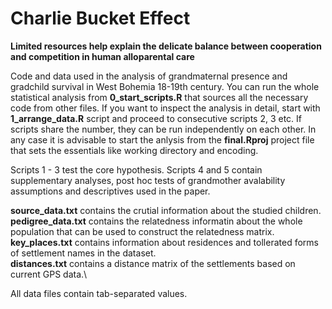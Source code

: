 # Charlie Bucket Effect
**Limited resources help explain the delicate balance between cooperation and competition in human alloparental care**

Code and data used in the analysis of grandmaternal presence and gradchild survival in West Bohemia 18-19th century.
You can run the whole statistical analysis from **0_start_scripts.R** that sources all the necessary code from other files.
If you want to inspect the analysis in detail, start with **1_arrange_data.R** script and proceed to consecutive scripts 2, 3 etc.
If scripts share the number, they can be run independently on each other.
In any case it is advisable to start the anlysis from the **final.Rproj** project file that sets the essentials like working directory and encoding.

Scripts 1 - 3 test the core hypothesis.
Scripts 4 and 5 contain supplementary analyses, post hoc tests of grandmother avalability assumptions and descriptives used in the paper.

**source_data.txt** contains the crutial information about the studied children.\
**pedigree_data.txt** contains the relatedness informatin about the whole population that can be used to construct the relatedness matrix.\
**key_places.txt** contains information about residences and tollerated forms of settlement names in the dataset.\
**distances.txt** contains a distance matrix of the settlements based on current GPS data.\

All data files contain tab-separated values.
